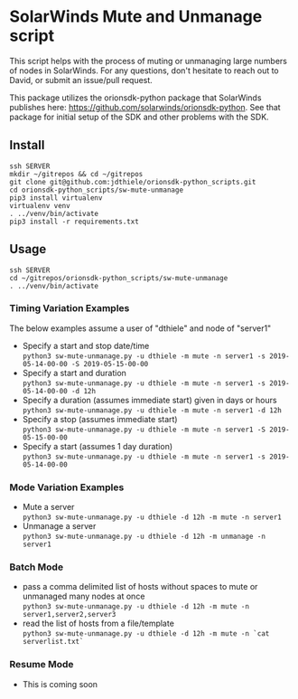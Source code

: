 # SolarWinds Mute and Unmanage script

This script helps with the process of muting or unmanaging large numbers of nodes in SolarWinds. For any questions, don't hesitate to reach out to David, or submit an issue/pull request.

This package utilizes the orionsdk-python package that SolarWinds publishes here: https://github.com/solarwinds/orionsdk-python. See that package for initial setup of the SDK and other problems with the SDK.

## Install

``` shell
ssh SERVER
mkdir ~/gitrepos && cd ~/gitrepos
git clone git@github.com:jdthiele/orionsdk-python_scripts.git
cd orionsdk-python_scripts/sw-mute-unmanage
pip3 install virtualenv
virtualenv venv
. ../venv/bin/activate
pip3 install -r requirements.txt
```

## Usage

``` shell
ssh SERVER  
cd ~/gitrepos/orionsdk-python_scripts/sw-mute-unmanage  
. ../venv/bin/activate
```

### Timing Variation Examples

The below examples assume a user of "dthiele" and node of "server1"

- Specify a start and stop date/time  
`python3 sw-mute-unmanage.py -u dthiele -m mute -n server1 -s 2019-05-14-00-00 -S 2019-05-15-00-00`
- Specify a start and duration  
`python3 sw-mute-unmanage.py -u dthiele -m mute -n server1 -s 2019-05-14-00-00 -d 12h`
- Specify a duration (assumes immediate start) given in days or hours  
`python3 sw-mute-unmanage.py -u dthiele -m mute -n server1 -d 12h`
- Specify a stop (assumes immediate start)  
`python3 sw-mute-unmanage.py -u dthiele -m mute -n server1 -S 2019-05-15-00-00`
- Specify a start (assumes 1 day duration)  
`python3 sw-mute-unmanage.py -u dthiele -m mute -n server1 -s 2019-05-14-00-00`

### Mode Variation Examples

- Mute a server  
`python3 sw-mute-unmanage.py -u dthiele -d 12h -m mute -n server1`
- Unmanage a server  
`python3 sw-mute-unmanage.py -u dthiele -d 12h -m unmanage -n server1`

### Batch Mode

- pass a comma delimited list of hosts without spaces to mute or unmanaged many nodes at once  
`python3 sw-mute-unmanage.py -u dthiele -d 12h -m mute -n server1,server2,server3`
- read the list of hosts from a file/template  
``python3 sw-mute-unmanage.py -u dthiele -d 12h -m mute -n `cat serverlist.txt` ``

### Resume Mode

- This is coming soon
